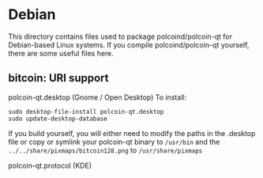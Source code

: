 
Debian
====================
This directory contains files used to package polcoind/polcoin-qt
for Debian-based Linux systems. If you compile polcoind/polcoin-qt yourself, there are some useful files here.

## bitcoin: URI support ##


polcoin-qt.desktop  (Gnome / Open Desktop)
To install:

	sudo desktop-file-install polcoin-qt.desktop
	sudo update-desktop-database

If you build yourself, you will either need to modify the paths in
the .desktop file or copy or symlink your polcoin-qt binary to `/usr/bin`
and the `../../share/pixmaps/bitcoin128.png` to `/usr/share/pixmaps`

polcoin-qt.protocol (KDE)

